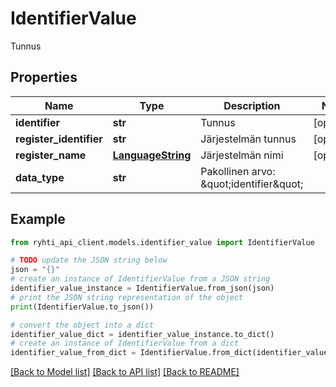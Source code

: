 # IdentifierValue

Tunnus

## Properties

Name | Type | Description | Notes
------------ | ------------- | ------------- | -------------
**identifier** | **str** | Tunnus | [optional] 
**register_identifier** | **str** | Järjestelmän tunnus | [optional] 
**register_name** | [**LanguageString**](LanguageString.md) | Järjestelmän nimi | [optional] 
**data_type** | **str** | Pakollinen arvo: \&quot;identifier\&quot; | 

## Example

```python
from ryhti_api_client.models.identifier_value import IdentifierValue

# TODO update the JSON string below
json = "{}"
# create an instance of IdentifierValue from a JSON string
identifier_value_instance = IdentifierValue.from_json(json)
# print the JSON string representation of the object
print(IdentifierValue.to_json())

# convert the object into a dict
identifier_value_dict = identifier_value_instance.to_dict()
# create an instance of IdentifierValue from a dict
identifier_value_from_dict = IdentifierValue.from_dict(identifier_value_dict)
```
[[Back to Model list]](../README.md#documentation-for-models) [[Back to API list]](../README.md#documentation-for-api-endpoints) [[Back to README]](../README.md)


